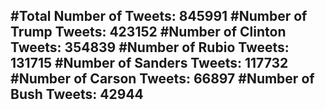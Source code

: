 #Total Number of Tweets: 845991 
#Number of Trump Tweets: 423152
#Number of Clinton Tweets: 354839
#Number of Rubio Tweets: 131715
#Number of Sanders Tweets: 117732
#Number of Carson Tweets: 66897
#Number of Bush Tweets: 42944
---
